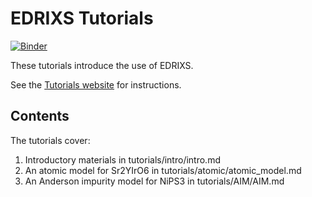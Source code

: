 # EDRIXS Tutorials

[![Binder](https://mybinder.org/badge_logo.svg)](https://mybinder.org/v2/gh/EDRIXS/RIXSREXS2025-tutorial/HEAD?urlpath=lab/tree/tutorials/)

These tutorials introduce the use of EDRIXS.

See the [Tutorials website][] for instructions.

[Tutorials website]: https://edrixs.github.io/RIXSREXS2025-tutorial/

## Contents
The tutorials cover:
1. Introductory materials in tutorials/intro/intro.md
2. An atomic model for Sr2YIrO6 in tutorials/atomic/atomic_model.md
3. An Anderson impurity model for NiPS3 in tutorials/AIM/AIM.md

```python

```
